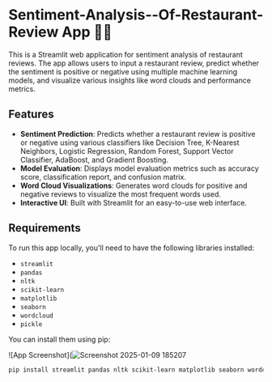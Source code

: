 # Sentiment-Analysis--Of-Restaurant-Review App 🏨📝

This is a Streamlit web application for sentiment analysis of restaurant reviews. The app allows users to input a restaurant review, predict whether the sentiment is positive or negative using multiple machine learning models, and visualize various insights like word clouds and performance metrics.

## Features

- **Sentiment Prediction**: Predicts whether a restaurant review is positive or negative using various classifiers like Decision Tree, K-Nearest Neighbors, Logistic Regression, Random Forest, Support Vector Classifier, AdaBoost, and Gradient Boosting.
- **Model Evaluation**: Displays model evaluation metrics such as accuracy score, classification report, and confusion matrix.
- **Word Cloud Visualizations**: Generates word clouds for positive and negative reviews to visualize the most frequent words used.
- **Interactive UI**: Built with Streamlit for an easy-to-use web interface.

## Requirements

To run this app locally, you'll need to have the following libraries installed:

- `streamlit`
- `pandas`
- `nltk`
- `scikit-learn`
- `matplotlib`
- `seaborn`
- `wordcloud`
- `pickle`

You can install them using pip:

![App Screenshot](![Screenshot 2025-01-09 185207](https://github.com/user-attachments/assets/1eac9d98-043c-41f3-9b01-edfec6fba3ad)


```bash
pip install streamlit pandas nltk scikit-learn matplotlib seaborn wordcloud
